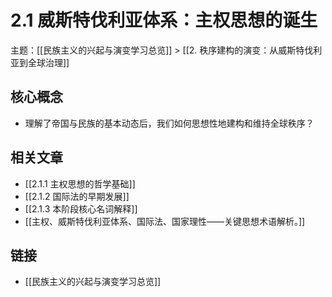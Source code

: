 # 2.1 威斯特伐利亚体系：主权思想的诞生

主题：[[民族主义的兴起与演变学习总览]] > [[2. 秩序建构的演变：从威斯特伐利亚到全球治理]]

## 核心概念

- 理解了帝国与民族的基本动态后，我们如何思想性地建构和维持全球秩序？

## 相关文章

- [[2.1.1 主权思想的哲学基础]]
- [[2.1.2 国际法的早期发展]]
- [[2.1.3 本阶段核心名词解释]]
- [[主权、威斯特伐利亚体系、国际法、国家理性——关键思想术语解析。]]

## 链接

- [[民族主义的兴起与演变学习总览]]
